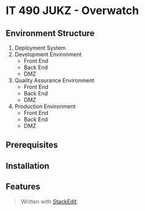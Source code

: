 
# IT 490 JUKZ - Overwatch 
## Environment Structure
1. Deployment System 
2. Development Environment
	* Front End
	* Back End
	* DMZ 
3. Quality Assurance Environment
	* Front End
	* Back End
	* DMZ 
5. Production Environment
	* Front End
	* Back End
	* DMZ 
## Prerequisites

## Installation
## Features


> Written with [StackEdit](https://stackedit.io/).
<!--stackedit_data:
eyJoaXN0b3J5IjpbMTI1NzE4NzI3NiwxOTQ3OTI2NDIwLC0xNj
EwMTMwMTQwLC0zNzg2NDA2Ml19
-->